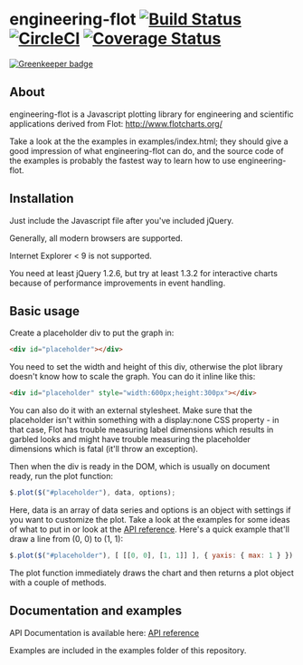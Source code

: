 # engineering-flot [![Build Status](https://travis-ci.org/ni-kismet/engineering-flot.svg?branch=master)](https://travis-ci.org/ni-kismet/engineering-flot) [![CircleCI](https://circleci.com/gh/ni-kismet/engineering-flot.svg?style=svg)](https://circleci.com/gh/ni-kismet/engineering-flot) [![Coverage Status](https://coveralls.io/repos/github/ni-kismet/engineering-flot/badge.svg?branch=master)](https://coveralls.io/github/ni-kismet/engineering-flot?branch=master)

[![Greenkeeper badge](https://badges.greenkeeper.io/ni-kismet/engineering-flot.svg)](https://greenkeeper.io/)

## About ##

engineering-flot is a Javascript plotting library for engineering and scientific
applications derived from Flot: <http://www.flotcharts.org/>

Take a look at the the examples in examples/index.html; they should give a good
impression of what engineering-flot can do, and the source code of the examples is probably
the fastest way to learn how to use engineering-flot.


## Installation ##

Just include the Javascript file after you've included jQuery.

Generally, all modern browsers are supported.

Internet Explorer < 9 is not supported.

You need at least jQuery 1.2.6, but try at least 1.3.2 for interactive
charts because of performance improvements in event handling.


## Basic usage ##

Create a placeholder div to put the graph in:

```html
<div id="placeholder"></div>
```

You need to set the width and height of this div, otherwise the plot
library doesn't know how to scale the graph. You can do it inline like
this:

```html
<div id="placeholder" style="width:600px;height:300px"></div>
```

You can also do it with an external stylesheet. Make sure that the
placeholder isn't within something with a display:none CSS property -
in that case, Flot has trouble measuring label dimensions which
results in garbled looks and might have trouble measuring the
placeholder dimensions which is fatal (it'll throw an exception).

Then when the div is ready in the DOM, which is usually on document
ready, run the plot function:

```js
$.plot($("#placeholder"), data, options);
```

Here, data is an array of data series and options is an object with
settings if you want to customize the plot. Take a look at the
examples for some ideas of what to put in or look at the
[API reference](API.md). Here's a quick example that'll draw a line
from (0, 0) to (1, 1):

```js
$.plot($("#placeholder"), [ [[0, 0], [1, 1]] ], { yaxis: { max: 1 } });
```

The plot function immediately draws the chart and then returns a plot
object with a couple of methods.

## Documentation and examples

API Documentation is available here: [API reference](API.md)

Examples are included in the examples folder of this repository.
